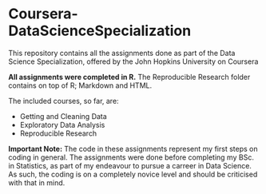 # Coursera-DataScienceSpecialization
This repository contains all the assignments done as part of the Data Science Specialization, offered by the John Hopkins University on Coursera

**All assignments were completed in R.**
The Reproducible Research folder contains on top of R; Markdown and HTML.

The included courses, so far, are:
- Getting and Cleaning Data
- Exploratory Data Analysis
- Reproducible Research

**Important Note:** The code in these assignments represent my first steps on coding in general. The assignments were done before completing my BSc. in Statistics, 
as part of my endeavour to pursue a carreer in Data Science. As such, the coding is on a completely novice level and should be criticised with that in mind.
